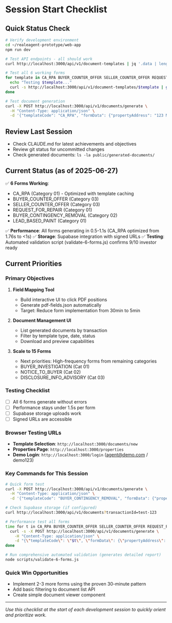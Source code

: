 # Session Start Checklist

## Quick Status Check
```bash
# Verify development environment
cd ~/realeagent-prototype/web-app
npm run dev

# Test API endpoints - all should work
curl http://localhost:3000/api/v1/document-templates | jq '.data | length'  # Should show 36

# Test all 6 working forms
for template in CA_RPA BUYER_COUNTER_OFFER SELLER_COUNTER_OFFER REQUEST_FOR_REPAIR BUYER_CONTINGENCY_REMOVAL LEAD_BASED_PAINT; do
  echo "Testing $template..."
  curl -s http://localhost:3000/api/v1/document-templates/$template | grep -q '"success":true' && echo "✅ OK" || echo "❌ FAILED"
done

# Test document generation
curl -X POST http://localhost:3000/api/v1/documents/generate \
  -H "Content-Type: application/json" \
  -d '{"templateCode": "CA_RPA", "formData": {"propertyAddress": "123 Main St", "buyerName": "Test User"}, "transactionId": "test-session-$(date +%s)"}'
```

## Review Last Session
- Check CLAUDE.md for latest achievements and objectives
- Review git status for uncommitted changes
- Check generated documents: `ls -la public/generated-documents/`

## Current Status (as of 2025-06-27)
✅ **6 Forms Working**: 
- CA_RPA (Category 01) - Optimized with template caching
- BUYER_COUNTER_OFFER (Category 03) 
- SELLER_COUNTER_OFFER (Category 03)
- REQUEST_FOR_REPAIR (Category 01)
- BUYER_CONTINGENCY_REMOVAL (Category 02)
- LEAD_BASED_PAINT (Category 01)

✅ **Performance**: All forms generating in 0.5-1.1s (CA_RPA optimized from 1.76s to <1s)
✅ **Storage**: Supabase integration with signed URLs
✅ **Testing**: Automated validation script (validate-6-forms.js) confirms 9/10 investor ready

## Current Priorities

### Primary Objectives
1. **Field Mapping Tool**
   - Build interactive UI to click PDF positions
   - Generate pdf-fields.json automatically
   - Target: Reduce form implementation from 30min to 5min

2. **Document Management UI**
   - List generated documents by transaction
   - Filter by template type, date, status
   - Download and preview capabilities

3. **Scale to 15 Forms**
   - Next priorities: High-frequency forms from remaining categories
   - BUYER_INVESTIGATION (Cat 01)
   - NOTICE_TO_BUYER (Cat 02)
   - DISCLOSURE_INFO_ADVISORY (Cat 03)

### Testing Checklist
- [ ] All 6 forms generate without errors
- [ ] Performance stays under 1.5s per form
- [ ] Supabase storage uploads work
- [ ] Signed URLs are accessible

### Browser Testing URLs
- **Template Selection**: `http://localhost:3000/documents/new`
- **Properties Page**: `http://localhost:3000/properties`
- **Demo Login**: `http://localhost:3000/login` (agent@demo.com / demo123)

### Key Commands for This Session
```bash
# Quick form test
curl -X POST http://localhost:3000/api/v1/documents/generate \
  -H "Content-Type: application/json" \
  -d '{"templateCode": "BUYER_CONTINGENCY_REMOVAL", "formData": {"propertyAddress": "456 Oak St", "buyerName": "Jane Doe", "inspectionContingency": true}, "transactionId": "bcr-$(date +%s)"}'

# Check Supabase storage (if configured)
curl http://localhost:3000/api/v1/documents?transactionId=test-123

# Performance test all forms
time for t in CA_RPA BUYER_COUNTER_OFFER SELLER_COUNTER_OFFER REQUEST_FOR_REPAIR BUYER_CONTINGENCY_REMOVAL LEAD_BASED_PAINT; do
  curl -s -X POST http://localhost:3000/api/v1/documents/generate \
    -H "Content-Type: application/json" \
    -d "{\"templateCode\": \"$t\", \"formData\": {\"propertyAddress\": \"Test\"}, \"transactionId\": \"perf-test\"}" > /dev/null
done

# Run comprehensive automated validation (generates detailed report)
node scripts/validate-6-forms.js
```

### Quick Win Opportunities
- Implement 2-3 more forms using the proven 30-minute pattern
- Add basic filtering to document list API
- Create simple document viewer component

---

*Use this checklist at the start of each development session to quickly orient and prioritize work.*